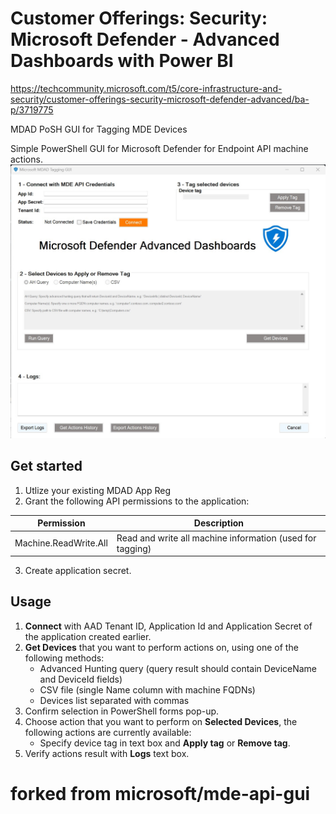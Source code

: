 # Customer Offerings: Security: Microsoft Defender - Advanced Dashboards with Power BI

https://techcommunity.microsoft.com/t5/core-infrastructure-and-security/customer-offerings-security-microsoft-defender-advanced/ba-p/3719775

MDAD PoSH GUI for Tagging MDE Devices 

Simple PowerShell GUI for Microsoft Defender for Endpoint API machine actions.
![alt text](/MDAD-Tagging.jpg)
## Get started
1. Utlize your existing MDAD App Reg
2. Grant the following API permissions to the application:

| Permission | Description |
|-------------------------|----------------------|
| Machine.ReadWrite.All |	Read and write all machine information (used for tagging) |

3. Create application secret.
## Usage
1. **Connect** with AAD Tenant ID, Application Id and Application Secret of the application created earlier.
2. **Get Devices** that you want to perform actions on, using one of the following methods:
    * Advanced Hunting query (query result should contain DeviceName and DeviceId fields)
    * CSV file (single Name column with machine FQDNs)
    * Devices list separated with commas
3. Confirm selection in PowerShell forms pop-up.
4. Choose action that you want to perform on **Selected Devices**, the following actions are currently available:
    * Specify device tag in text box and **Apply tag** or **Remove tag**.
5. Verify actions result with **Logs** text box.


# forked from microsoft/mde-api-gui

